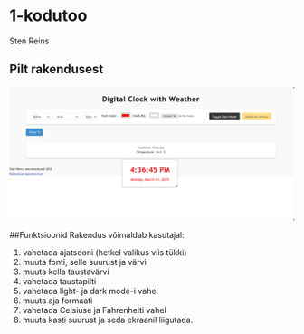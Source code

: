# 1-kodutoo
Sten Reins

## Pilt rakendusest

![pilt rakendusest](rakendus.png)

##Funktsioonid
Rakendus võimaldab kasutajal:
1. vahetada ajatsooni (hetkel valikus viis tükki)
1. muuta fonti, selle suurust ja värvi
1. muuta kella taustavärvi
1. vahetada taustapilti
1. vahetada light- ja dark mode-i vahel
1. muuta aja formaati
1. vahetada Celsiuse ja Fahrenheiti vahel
1. muuta kasti suurust ja seda ekraanil liigutada.